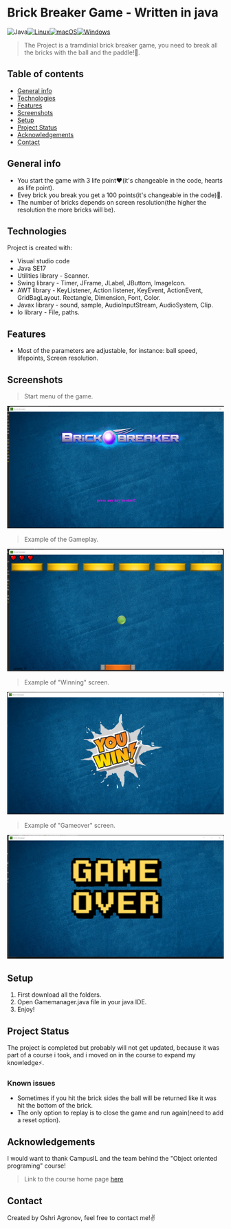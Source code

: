 # Brick Breaker Game - Written in java
![Java](https://img.shields.io/badge/java-%23ED8B00.svg?style=for-the-badge&logo=java&logoColor=white)[![Linux](https://svgshare.com/i/Zhy.svg)](https://svgshare.com/i/Zhy.svg)[![macOS](https://svgshare.com/i/ZjP.svg)](https://svgshare.com/i/ZjP.svg)[![Windows](https://svgshare.com/i/ZhY.svg)](https://svgshare.com/i/ZhY.svg)
> The Project is a tramdinial brick breaker game, you need to break all the bricks with the ball and the paddle!🧱.

## Table of contents
* [General info](#general-info)
* [Technologies](#technologies)
* [Features](#features)
* [Screenshots](#screenshots)
* [Setup](#setup)
* [Project Status](#project-status)
* [Acknowledgements](#acknowledgements)
* [Contact](#contact)

## General info
- You start the game with 3 life point❤️(it's changeable in the code, hearts as life point).
- Evey brick you break you get a 100 points(it's changeable in the code)💯. 
- The number of bricks depends on screen resolution(the higher the resolution the more bricks will be).
	
## Technologies
Project is created with:
* Visual studio code
* Java SE17
* Utilities library - Scanner.
* Swing library - Timer, JFrame, JLabel, JButtom, ImageIcon.
* AWT library - KeyListener, Action listener, KeyEvent, ActionEvent, GridBagLayout. Rectangle, Dimension, Font, Color.
* Javax library - sound, sample, AudioInputStream, AudioSystem, Clip.
* Io library - File, paths.

## Features
- Most of the parameters are adjustable, for instance: ball speed, lifepoints, Screen resolution.

## Screenshots
> Start menu of the game.

![img1](./img/img1.png)

> Example of the Gameplay.

![img3](./img/img3.png)

> Example of "Winning" screen.

![img4](./img/img4.png)

> Example of "Gameover" screen.

![img2](./img/img2.png)

## Setup
1. First download all the folders.
2. Open Gamemanager.java file in your java IDE.
3. Enjoy!

## Project Status
The project is completed but probably will not get updated, because it was part of a course i took, and i moved on in the course to expand my knowledge⚡.

### Known issues
* Sometimes if you hit the brick sides the ball will be returned like it was hit the bottom of the brick.
* The only option to replay is to close the game and run again(need to add a reset option).

## Acknowledgements
I would want to thank CampusIL and the team behind the "Object oriented programing" course!
> Link to the course home page [here](https://campus.gov.il/course/huji_acd_rfp4_huji_oop/)

## Contact
Created by Oshri Agronov, feel free to contact me!:v:
